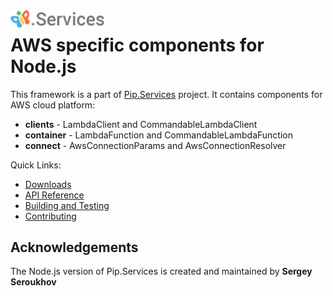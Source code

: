 # <img src="https://github.com/pip-services/pip-services/raw/master/design/Logo.png" alt="Pip.Services Logo" style="max-width:30%"> <br/> AWS specific components for Node.js

This framework is a part of [Pip.Services](https://github.com/pip-services/pip-services) project.
It contains components for AWS cloud platform:

- **clients** - LambdaClient and CommandableLambdaClient
- **container** - LambdaFunction and CommandableLambdaFunction
- **connect** - AwsConnectionParams and AwsConnectionResolver

Quick Links:

* [Downloads](https://github.com/pip-services-node/pip-services-aws-node/blob/master/doc/Downloads.md)
* [API Reference](https://pip-services3-node.github.io/pip-services3-aws-node/globals.html)
* [Building and Testing](https://github.com/pip-services/pip-services-aws-node/blob/master/doc/Development.md)
* [Contributing](https://github.com/pip-services/pip-services-aws-node/blob/master/doc/Development.md/#contrib)

## Acknowledgements

The Node.js version of Pip.Services is created and maintained by **Sergey Seroukhov**
